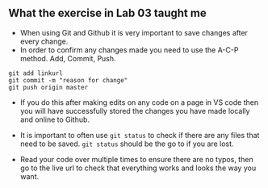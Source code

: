 ## What the exercise in Lab 03 taught me

* When using Git and Github it is very important to save changes after every change.
* In order to confirm any changes made you need to use the A-C-P method. Add, Commit, Push.
```
git add linkurl
git commit -m "reason for change" 
git push origin master
```
* If you do this after making edits on any code on a page in VS code then you will have successfully stored the changes you have made locally and online to Github.

* It is important to often use `git status` to check if there are any files that need to be saved. `git status` should be the go to if you are lost.

* Read your code over multiple times to ensure there are no typos, then go to the live url to check that everything works and looks the way you want. 
